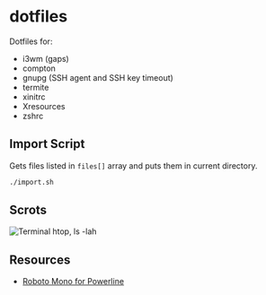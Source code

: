 # dotfiles

Dotfiles for:

- i3wm (gaps)
- compton
- gnupg (SSH agent and SSH key timeout)
- termite
- xinitrc
- Xresources
- zshrc

## Import Script

Gets files listed in `files[]` array and puts them in current directory.

```bash
./import.sh
```

## Scrots
![Terminal htop, ls -lah](promo/terminal-scrot.png)

## Resources
- [Roboto Mono for Powerline](https://github.com/powerline/fonts/tree/master/RobotoMono)
